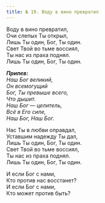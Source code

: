 ```yaml
---
title: № 19. Воду в вино превратил
---
```


Воду в вино превратил,  
Очи слепых Ты открыл,  
Лишь Ты один, Бог, Ты один.  
Свет Твой во тьме воссиял,  
Ты нас из праха поднял.  
Лишь Ты один, Бог, Ты один.

*__Припев:__  
Наш Бог великий,  
Он всемогущий  
Бог, Ты превыше всего,  
Что дышит.  
Наш Бог — целитель,  
Всё в Его силе,  
Наш Бог, Наш Бог.*

Нас Ты в любви оправдал,  
Уставшим надежду Ты дал,  
Лишь Ты один, Бог, Ты один.  
Свет Твой во тьме воссиял,  
Ты нас из праха поднял.  
Лишь Ты один, Бог, Ты один.

И если Бог с нами,  
Кто против нас восстанет?  
И если Бог с нами,  
Кто может против быть?
